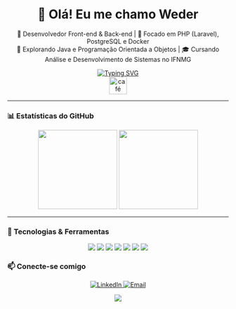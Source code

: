 <h1 align="center">👋 Olá! Eu me chamo Weder</h1>

<p align="center">
  🎯 Desenvolvedor Front-end & Back-end | 📌 Focado em PHP (Laravel), PostgreSQL e Docker <br>
  🚀 Explorando Java e Programação Orientada a Objetos | 🎓 Cursando Análise e Desenvolvimento de Sistemas no IFNMG
</p>

<p align="center">
  <a href="https://git.io/typing-svg">
    <img src="https://readme-typing-svg.herokuapp.com?font=Fira+Code&size=24&color=2563EB&center=true&vCenter=true&width=435&lines=Seja+bem-vindo+ao+meu+perfil!;Transformando+café+em+código" alt="Typing SVG" />
  </a>
  <br>
  <img src="https://twemoji.maxcdn.com/v/latest/svg/2615.svg" width="40px" alt="café">
</p>



---

### 📊 Estatísticas do GitHub

<p align="center">
  <img height="180em" src="https://github-readme-stats.vercel.app/api?username=ohachii&show_icons=true&theme=radical&include_all_commits=true&count_private=true"/>
  <img height="180em" src="https://github-readme-stats.vercel.app/api/top-langs/?username=ohachii&layout=compact&theme=radical"/>
</p>

---

### 🚀 Tecnologias & Ferramentas

<p align="center">
  <img src="https://img.shields.io/badge/PHP-777BB4?style=for-the-badge&logo=php&logoColor=white"/>
  <img src="https://img.shields.io/badge/Laravel-FF2D20?style=for-the-badge&logo=laravel&logoColor=white"/>
  <img src="https://img.shields.io/badge/PostgreSQL-316192?style=for-the-badge&logo=postgresql&logoColor=white"/>
  <img src="https://img.shields.io/badge/Docker-2496ED?style=for-the-badge&logo=docker&logoColor=white"/>
  <img src="https://img.shields.io/badge/Java-ED8B00?style=for-the-badge&logo=java&logoColor=white"/>
  <img src="https://img.shields.io/badge/Git-F05032?style=for-the-badge&logo=git&logoColor=white"/>
  <img src="https://img.shields.io/badge/Python-3776AB?style=for-the-badge&logo=python&logoColor=white"/>
</p>


### 📫 Conecte-se comigo

<p align="center">
  <a href="https://www.linkedin.com/in/weder-santos-pessoa-2b0a45246/">
    <img src="https://img.shields.io/badge/LinkedIn-0A66C2?style=for-the-badge&logo=linkedin&logoColor=white" alt="LinkedIn"/>
  </a>
  <a href="mailto:wederpessoa202@gmail.com">
    <img src="https://img.shields.io/badge/Email-D14836?style=for-the-badge&logo=gmail&logoColor=white" alt="Email"/>
  </a>
</p>


<p align="center">
  <img src="https://capsule-render.vercel.app/api?type=waving&color=gradient&height=100&section=footer"/>
</p>
